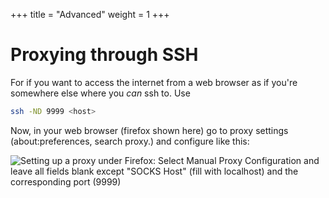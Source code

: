 +++
title = "Advanced"
weight = 1
+++



# Proxying through SSH

For if you want to access the internet from a web browser as if you're somewhere else where you *can* ssh to. Use
```bash
ssh -ND 9999 <host>
```

Now, in your web browser (firefox shown here) go to proxy settings
(about:preferences, search proxy.) and configure like this:

![Setting up a proxy under Firefox: Select Manual Proxy Configuration and leave all fields blank except "SOCKS Host" (fill with localhost) and the corresponding port (9999)](/nix/ssh/proxy-firefox.png)